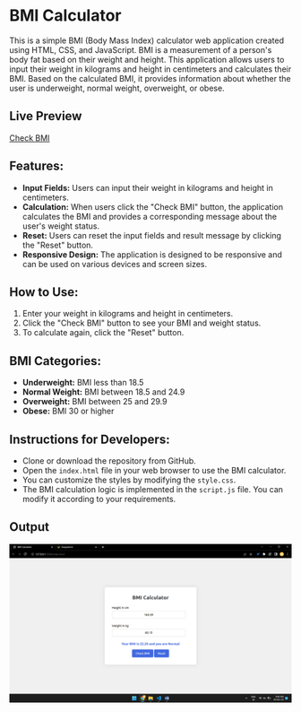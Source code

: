 # BMI Calculator
This is a simple BMI (Body Mass Index) calculator web application created using HTML, CSS, and JavaScript. BMI is a measurement of a person's body fat based on their weight and height. This application allows users to input their weight in kilograms and height in centimeters and calculates their BMI. Based on the calculated BMI, it provides information about whether the user is underweight, normal weight, overweight, or obese.

## Live Preview
[Check BMI](https://afrozpawaskar.github.io/BMI_Calculator/)

## Features:
- **Input Fields:** Users can input their weight in kilograms and height in centimeters.
- **Calculation:** When users click the "Check BMI" button, the application calculates the BMI and provides a corresponding message about the user's weight status.
- **Reset:** Users can reset the input fields and result message by clicking the "Reset" button.
- **Responsive Design:** The application is designed to be responsive and can be used on various devices and screen sizes.

## How to Use:
1. Enter your weight in kilograms and height in centimeters.
2. Click the "Check BMI" button to see your BMI and weight status.
3. To calculate again, click the "Reset" button.

## BMI Categories:
- **Underweight:** BMI less than 18.5
- **Normal Weight:** BMI between 18.5 and 24.9
- **Overweight:** BMI between 25 and 29.9
- **Obese:** BMI 30 or higher

## Instructions for Developers:
- Clone or download the repository from GitHub.
- Open the `index.html` file in your web browser to use the BMI calculator.
- You can customize the styles by modifying the `style.css`.
- The BMI calculation logic is implemented in the `script.js` file. You can modify it according to your requirements.

## Output

![BMI Calculator](Output.png)
